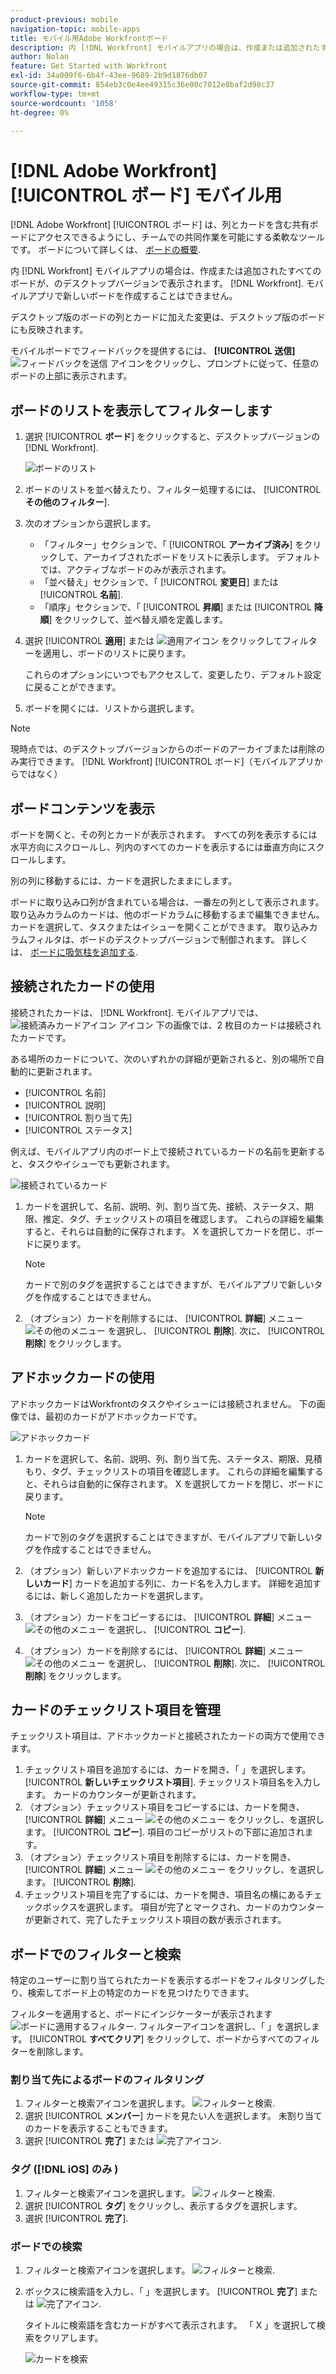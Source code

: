```yaml
---
product-previous: mobile
navigation-topic: mobile-apps
title: モバイル用Adobe Workfrontボード
description: 内 [!DNL Workfront] モバイルアプリの場合は、作成または追加されたすべてのボードが、のデスクトップバージョンで表示されます。 [!DNL Workfront].
author: Nolan
feature: Get Started with Workfront
exl-id: 34a009f6-6b4f-43ee-9689-2b9d1876db07
source-git-commit: 854eb3c0e4ee49315c36e00c7012e0baf2d98c37
workflow-type: tm+mt
source-wordcount: '1058'
ht-degree: 0%

---
```


# [!DNL Adobe Workfront] [!UICONTROL ボード] モバイル用

[!DNL Adobe Workfront] [!UICONTROL ボード] は、列とカードを含む共有ボードにアクセスできるようにし、チームでの共同作業を可能にする柔軟なツールです。 ボードについて詳しくは、 [ボードの概要](/help/quicksilver/agile/boards-overview.md).

内 [!DNL Workfront] モバイルアプリの場合は、作成または追加されたすべてのボードが、のデスクトップバージョンで表示されます。 [!DNL Workfront]. モバイルアプリで新しいボードを作成することはできません。

デスクトップ版のボードの列とカードに加えた変更は、デスクトップ版のボードにも反映されます。

モバイルボードでフィードバックを提供するには、 **[!UICONTROL 送信]** ![フィードバックを送信](assets/mobile-send-feedback-icon.png) アイコンをクリックし、プロンプトに従って、任意のボードの上部に表示されます。

## ボードのリストを表示してフィルターします

1. 選択 [!UICONTROL **ボード**] をクリックすると、デスクトップバージョンの [!DNL Workfront].

   ![ボードのリスト](assets/mobile-all-boards-displayed.png)

1. ボードのリストを並べ替えたり、フィルター処理するには、 [!UICONTROL **その他のフィルター**].
1. 次のオプションから選択します。

   * 「フィルター」セクションで、「 [!UICONTROL **アーカイブ済み**] をクリックして、アーカイブされたボードをリストに表示します。 デフォルトでは、アクティブなボードのみが表示されます。
   * 「並べ替え」セクションで、「 [!UICONTROL **変更日**] または [!UICONTROL **名前**].
   * 「順序」セクションで、「 [!UICONTROL **昇順**] または [!UICONTROL **降順**] をクリックして、並べ替え順を定義します。

1. 選択 [!UICONTROL **適用**] または ![適用アイコン](assets/mobile-apply-icon-checkmark.png) をクリックしてフィルターを適用し、ボードのリストに戻ります。

   これらのオプションにいつでもアクセスして、変更したり、デフォルト設定に戻ることができます。

1. ボードを開くには、リストから選択します。

>[!NOTE]
>
>現時点では、のデスクトップバージョンからのボードのアーカイブまたは削除のみ実行できます。 [!DNL Workfront] [!UICONTROL ボード]（モバイルアプリからではなく）

## ボードコンテンツを表示

ボードを開くと、その列とカードが表示されます。 すべての列を表示するには水平方向にスクロールし、列内のすべてのカードを表示するには垂直方向にスクロールします。

別の列に移動するには、カードを選択したままにします。

ボードに取り込み口列が含まれている場合は、一番左の列として表示されます。 取り込みカラムのカードは、他のボードカラムに移動するまで編集できません。 カードを選択して、タスクまたはイシューを開くことができます。 取り込みカラムフィルタは、ボードのデスクトップバージョンで制御されます。 詳しくは、 [ボードに吸気柱を追加する](/help/quicksilver/agile/use-boards-agile-planning-tools/add-intake-column-to-board.md).

## 接続されたカードの使用

接続されたカードは、 [!DNL Workfront]. モバイルアプリでは、 ![接続済みカードアイコン](assets/mobile-boards-connected-card-icon.png) アイコン 下の画像では、2 枚目のカードは接続されたカードです。

ある場所のカードについて、次のいずれかの詳細が更新されると、別の場所で自動的に更新されます。

* [!UICONTROL 名前]
* [!UICONTROL 説明]
* [!UICONTROL 割り当て先]
* [!UICONTROL ステータス]

例えば、モバイルアプリ内のボード上で接続されているカードの名前を更新すると、タスクやイシューでも更新されます。

![接続されているカード](assets/mobile-types-of-cards.png)

1. カードを選択して、名前、説明、列、割り当て先、接続、ステータス、期限、推定、タグ、チェックリストの項目を確認します。 これらの詳細を編集すると、それらは自動的に保存されます。 X を選択してカードを閉じ、ボードに戻ります。

   >[!NOTE]
   >
   >カードで別のタグを選択することはできますが、モバイルアプリで新しいタグを作成することはできません。

1. （オプション）カードを削除するには、 [!UICONTROL **詳細**] メニュー ![その他のメニュー](assets/more-icon-spectrum.png) を選択し、 [!UICONTROL **削除**]. 次に、 [!UICONTROL **削除**] をクリックします。

## アドホックカードの使用

アドホックカードはWorkfrontのタスクやイシューには接続されません。 下の画像では、最初のカードがアドホックカードです。

![アドホックカード](assets/mobile-types-of-cards.png)

1. カードを選択して、名前、説明、列、割り当て先、ステータス、期限、見積もり、タグ、チェックリストの項目を確認します。 これらの詳細を編集すると、それらは自動的に保存されます。 X を選択してカードを閉じ、ボードに戻ります。

   >[!NOTE]
   >
   >カードで別のタグを選択することはできますが、モバイルアプリで新しいタグを作成することはできません。

1. （オプション）新しいアドホックカードを追加するには、 [!UICONTROL **新しいカード**] カードを追加する列に、カード名を入力します。 詳細を追加するには、新しく追加したカードを選択します。

1. （オプション）カードをコピーするには、 [!UICONTROL **詳細**] メニュー ![その他のメニュー](assets/more-icon-spectrum.png) を選択し、 [!UICONTROL **コピー**].

1. （オプション）カードを削除するには、 [!UICONTROL **詳細**] メニュー ![その他のメニュー](assets/more-icon-spectrum.png) を選択し、 [!UICONTROL **削除**]. 次に、 [!UICONTROL **削除**] をクリックします。

## カードのチェックリスト項目を管理

チェックリスト項目は、アドホックカードと接続されたカードの両方で使用できます。

1. チェックリスト項目を追加するには、カードを開き、「 」を選択します。 [!UICONTROL **新しいチェックリスト項目**]. チェックリスト項目名を入力します。 カードのカウンターが更新されます。
1. （オプション）チェックリスト項目をコピーするには、カードを開き、 [!UICONTROL **詳細**] メニュー ![その他のメニュー](assets/more-icon-spectrum.png) をクリックし、を選択します。 [!UICONTROL **コピー**]. 項目のコピーがリストの下部に追加されます。
1. （オプション）チェックリスト項目を削除するには、カードを開き、 [!UICONTROL **詳細**] メニュー ![その他のメニュー](assets/more-icon-spectrum.png) をクリックし、を選択します。 [!UICONTROL **削除**].
1. チェックリスト項目を完了するには、カードを開き、項目名の横にあるチェックボックスを選択します。
項目が完了とマークされ、カードのカウンターが更新されて、完了したチェックリスト項目の数が表示されます。

## ボードでのフィルターと検索

特定のユーザーに割り当てられたカードを表示するボードをフィルタリングしたり、検索してボード上の特定のカードを見つけたりできます。

フィルターを適用すると、ボードにインジケーターが表示されます ![ボードに適用するフィルター](assets/active-filter-mobile-boards.png). フィルターアイコンを選択し、「 」を選択します。 [!UICONTROL **すべてクリア**] をクリックして、ボードからすべてのフィルターを削除します。

### 割り当て先によるボードのフィルタリング

1. フィルターと検索アイコンを選択します。 ![フィルターと検索](assets/filter-search-icon-mobile-boards.png).
1. 選択 [!UICONTROL **メンバー**] カードを見たい人を選択します。 未割り当てのカードを表示することもできます。
1. 選択 [!UICONTROL **完了**] または ![完了アイコン](assets/mobile-apply-icon-checkmark.png).

### タグ ([!DNL iOS] のみ )

1. フィルターと検索アイコンを選択します。 ![フィルターと検索](assets/filter-search-icon-mobile-boards.png).
1. 選択 [!UICONTROL **タグ**] をクリックし、表示するタグを選択します。
1. 選択 [!UICONTROL **完了**].

### ボードでの検索

1. フィルターと検索アイコンを選択します。 ![フィルターと検索](assets/filter-search-icon-mobile-boards.png).
1. ボックスに検索語を入力し、「 」を選択します。 [!UICONTROL **完了**] または ![完了アイコン](assets/mobile-apply-icon-checkmark.png).

   タイトルに検索語を含むカードがすべて表示されます。
「 X 」を選択して検索をクリアします。

   ![カードを検索](assets/mobile-search-for-card.png)
